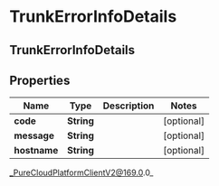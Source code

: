 # TrunkErrorInfoDetails

## TrunkErrorInfoDetails

## Properties

|Name | Type | Description | Notes|
|------------ | ------------- | ------------- | -------------|
| **code** | **String** |  | [optional] |
| **message** | **String** |  | [optional] |
| **hostname** | **String** |  | [optional] |



_PureCloudPlatformClientV2@169.0.0_
